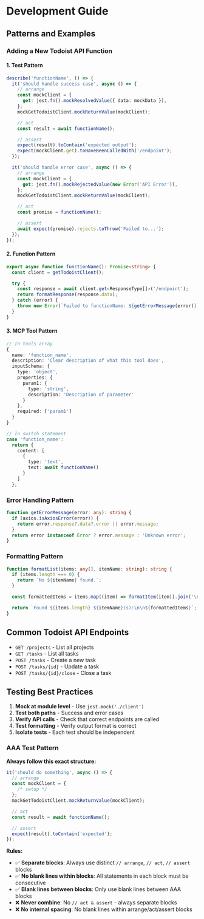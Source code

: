 # Development Guide

## Patterns and Examples

### Adding a New Todoist API Function

#### 1. Test Pattern

```typescript
describe('functionName', () => {
  it('should handle success case', async () => {
    // arrange
    const mockClient = {
      get: jest.fn().mockResolvedValue({ data: mockData }),
    };
    mockGetTodoistClient.mockReturnValue(mockClient);

    // act
    const result = await functionName();

    // assert
    expect(result).toContain('expected output');
    expect(mockClient.get).toHaveBeenCalledWith('/endpoint');
  });

  it('should handle error case', async () => {
    // arrange
    const mockClient = {
      get: jest.fn().mockRejectedValue(new Error('API Error')),
    };
    mockGetTodoistClient.mockReturnValue(mockClient);

    // act
    const promise = functionName();

    // assert
    await expect(promise).rejects.toThrow('Failed to...');
  });
});
```

#### 2. Function Pattern

```typescript
export async function functionName(): Promise<string> {
  const client = getTodoistClient();

  try {
    const response = await client.get<ResponseType[]>('/endpoint');
    return formatResponse(response.data);
  } catch (error) {
    throw new Error(`Failed to functionName: ${getErrorMessage(error)}`);
  }
}
```

#### 3. MCP Tool Pattern

```typescript
// In tools array
{
  name: 'function_name',
  description: 'Clear description of what this tool does',
  inputSchema: {
    type: 'object',
    properties: {
      param1: {
        type: 'string',
        description: 'Description of parameter'
      }
    },
    required: ['param1']
  }
}

// In switch statement
case 'function_name':
  return {
    content: [
      {
        type: 'text',
        text: await functionName()
      }
    ]
  };
```

### Error Handling Pattern

```typescript
function getErrorMessage(error: any): string {
  if (axios.isAxiosError(error)) {
    return error.response?.data?.error || error.message;
  }
  return error instanceof Error ? error.message : 'Unknown error';
}
```

### Formatting Pattern

```typescript
function formatList(items: any[], itemName: string): string {
  if (items.length === 0) {
    return `No ${itemName} found.`;
  }

  const formattedItems = items.map((item) => formatItem(item)).join('\n\n');

  return `Found ${items.length} ${itemName}(s):\n\n${formattedItems}`;
}
```

## Common Todoist API Endpoints

- `GET /projects` - List all projects
- `GET /tasks` - List all tasks
- `POST /tasks` - Create a new task
- `POST /tasks/{id}` - Update a task
- `POST /tasks/{id}/close` - Close a task

## Testing Best Practices

1. **Mock at module level** - Use `jest.mock('./client')`
2. **Test both paths** - Success and error cases
3. **Verify API calls** - Check that correct endpoints are called
4. **Test formatting** - Verify output format is correct
5. **Isolate tests** - Each test should be independent

### AAA Test Pattern

**Always follow this exact structure:**

```typescript
it('should do something', async () => {
  // arrange
  const mockClient = {
    /* setup */
  };
  mockGetTodoistClient.mockReturnValue(mockClient);

  // act
  const result = await functionName();

  // assert
  expect(result).toContain('expected');
});
```

**Rules:**

- ✅ **Separate blocks**: Always use distinct `// arrange`, `// act`, `// assert` blocks
- ✅ **No blank lines within blocks**: All statements in each block must be consecutive
- ✅ **Blank lines between blocks**: Only use blank lines between AAA blocks
- ❌ **Never combine**: No `// act & assert` - always separate blocks
- ❌ **No internal spacing**: No blank lines within arrange/act/assert blocks
